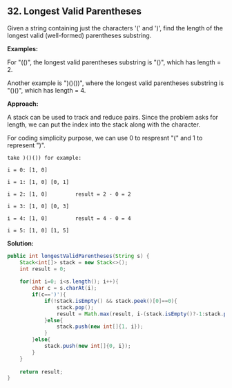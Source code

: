## 32. Longest Valid Parentheses

Given a string containing just the characters '(' and ')', find the length of the longest valid (well-formed) parentheses substring.

**Examples:** 

For "(()", the longest valid parentheses substring is "()", which has length = 2.

Another example is ")()())", where the longest valid parentheses substring is "()()", which has length = 4.

**Approach:**

A stack can be used to track and reduce pairs. Since the problem asks for length, we can put the index into the stack along with the character. 

For coding simplicity purpose, we can use 0 to respresnt "(" and 1 to represent ")".

```
take )()()) for example:

i = 0: [1, 0]

i = 1: [1, 0] [0, 1]

i = 2: [1, 0]         result = 2 - 0 = 2

i = 3: [1, 0] [0, 3]

i = 4: [1, 0]         result = 4 - 0 = 4

i = 5: [1, 0] [1, 5] 
```

**Solution:**

```java
public int longestValidParentheses(String s) {
    Stack<int[]> stack = new Stack<>();
    int result = 0;
 
    for(int i=0; i<s.length(); i++){
        char c = s.charAt(i);
        if(c==')'){
            if(!stack.isEmpty() && stack.peek()[0]==0){
                stack.pop();
                result = Math.max(result, i-(stack.isEmpty()?-1:stack.peek()[1]));
            }else{
                stack.push(new int[]{1, i});
            }
        }else{
            stack.push(new int[]{0, i});
        }
    }
 
    return result;
}
```